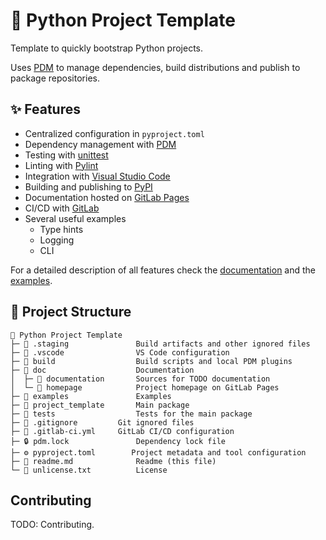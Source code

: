 # 🐍 Python Project Template
Template to quickly bootstrap Python projects.

Uses [PDM](https://pdm.fming.dev/) to manage dependencies, build distributions and publish to package repositories.


## ✨ Features
- Centralized configuration in `pyproject.toml`
- Dependency management with [PDM](https://pdm.fming.dev/)
- Testing with [unittest](https://docs.python.org/3/library/unittest.html)
- Linting with [Pylint](https://github.com/pylint-dev/pylint)
- Integration with [Visual Studio Code](https://code.visualstudio.com/)
- Building and publishing to [PyPI](https://pypi.org/)
- Documentation hosted on [GitLab Pages](https://docs.gitlab.com/ee/user/project/pages/)
- CI/CD with [GitLab](https://docs.gitlab.com/ee/ci/)
- Several useful examples
	- Type hints
	- Logging
	- CLI

For a detailed description of all features check the [documentation](https://marcelotsvaz.gitlab.io/python-project-template/documentation/) and the [examples](examples/).


## 📂 Project Structure
```
📂 Python Project Template
├─ 📁 .staging				Build artifacts and other ignored files
├─ 📁 .vscode				VS Code configuration
├─ 📁 build					Build scripts and local PDM plugins
├─ 📂 doc					Documentation
│  ├─ 📁 documentation		Sources for TODO documentation
│  └─ 📁 homepage			Project homepage on GitLab Pages
├─ 📁 examples				Examples
├─ 📁 project_template		Main package
├─ 📁 tests					Tests for the main package
├─ 🔶 .gitignore			Git ignored files
├─ 🦊 .gitlab-ci.yml		GitLab CI/CD configuration
├─ 🔒 pdm.lock				Dependency lock file
├─ ⚙️ pyproject.toml		Project metadata and tool configuration
├─ 📄 readme.md				Readme (this file)
└─ 📜 unlicense.txt			License
```


## Contributing
TODO: Contributing.